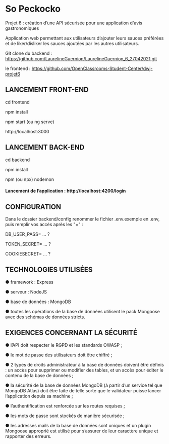 # So Peckocko
Projet 6 : création d’une API sécurisée pour une application d'avis gastronomiques


Application web permettant aux utilisateurs d’ajouter leurs sauces préférées et de liker/disliker les sauces ajoutées par les autres utilisateurs.

Git clone du backend : https://github.com/LaurelineGuernion/LaurelineGuernion_6_27042021.git

le frontend : https://github.com/OpenClassrooms-Student-Center/dwj-projet6

## LANCEMENT FRONT-END

cd frontend

npm install 

npm start (ou ng serve)

http://localhost:3000

## LANCEMENT BACK-END

cd backend

npm install

npm (ou npx) nodemon

#### Lancement de l’application : http://localhost:4200/login

## CONFIGURATION
Dans le dossier backend/config renommer le fichier .env.exemple en .env, puis remplir vos accès après les "=" :

DB_USER_PASS= … ?

TOKEN_SECRET= … ?

COOKIESECRET= … ?

## TECHNOLOGIES UTILISÉES

● framework : Express

● serveur : NodeJS

● base de données : MongoDB

● toutes les opérations de la base de données utilisent le pack Mongoose avec
des schémas de données stricts.

## EXIGENCES CONCERNANT LA SÉCURITÉ

● l’API doit respecter le RGPD et les standards OWASP ;

● le mot de passe des utilisateurs doit être chiffré ;

● 2 types de droits administrateur à la base de données doivent être définis : un accès
pour supprimer ou modifier des tables, et un accès pour éditer le contenu de la base
de données ;

● la sécurité de la base de données MongoDB (à partir d’un service tel que MongoDB
Atlas) doit être faite de telle sorte que le validateur puisse lancer l’application depuis
sa machine ;

● l’authentification est renforcée sur les routes requises ;

● les mots de passe sont stockés de manière sécurisée ;

● les adresses mails de la base de données sont uniques et un plugin Mongoose
approprié est utilisé pour s’assurer de leur caractère unique et rapporter des erreurs.
